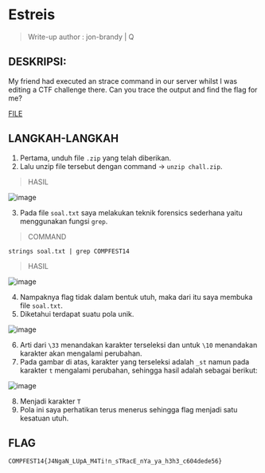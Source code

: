 # Estreis

> Write-up author : jon-brandy | Q

## DESKRIPSI:
My friend had executed an strace command in our server whilst I was editing a CTF challenge there. Can you trace the output and find the flag for me?

[FILE](https://github.com/jon-brandy/COMPFEST14-BAY-WU/blob/f2c67b30aa30d83b965e480aeedf72d55707d18f/Asset/Forensics/Estreis/chall.zip)

## LANGKAH-LANGKAH
1. Pertama, unduh file `.zip` yang telah diberikan.
2. Lalu unzip file tersebut dengan command -> `unzip chall.zip`.

> HASIL

![image](https://user-images.githubusercontent.com/70703371/186599796-81ca60e1-5d5e-4951-9d8d-b9f90db21a27.png)

3. Pada file `soal.txt` saya melakukan teknik forensics sederhana yaitu menggunakan fungsi `grep`.

> COMMAND

```
strings soal.txt | grep COMPFEST14
```

> HASIL

![image](https://user-images.githubusercontent.com/70703371/186602982-f49f8acd-68a2-4072-8d57-e4f55b3c51df.png)

4. Nampaknya flag tidak dalam bentuk utuh, maka dari itu saya membuka file `soal.txt`.
5. Diketahui terdapat suatu pola unik.

![image](https://user-images.githubusercontent.com/70703371/186603219-bbd7c8c8-b5c9-45f1-a6ca-28659a9de802.png)

6. Arti dari `\33` menandakan karakter terseleksi dan untuk `\10` menandakan karakter akan mengalami perubahan.
7. Pada gambar di atas, karakter yang terseleksi adalah `_st` namun pada karakter `t` mengalami perubahan, sehingga hasil adalah sebagai berikut:

![image](https://user-images.githubusercontent.com/70703371/186603486-0bdcc4d6-1cda-4607-9aeb-8a2a4dcaf07d.png)

8. Menjadi karakter `T`
9. Pola ini saya perhatikan terus menerus sehingga flag menjadi satu kesatuan utuh.


## FLAG

```
COMPFEST14{J4NgaN_LUpA_M4Ti!n_sTRacE_nYa_ya_h3h3_c604dede56}
```


